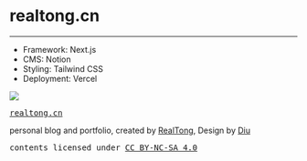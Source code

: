 
# realtong.cn

---
* Framework: Next.js
* CMS: Notion
* Styling: Tailwind CSS
* Deployment: Vercel

<img src="./screen-shot/screenshot.png">

<samp><a href="https://realtong.cn" target="_blank" rel="noopener noreferrer">realtong.cn</a></samp>

personal blog and portfolio, created by [RealTong](https://github.com/RealTong), Design by [Diu](https://github.com/ddiu8081)

<samp>contents licensed under <a href='https://creativecommons.org/licenses/by-nc-sa/4.0/'>CC BY-NC-SA 4.0</a></samp>